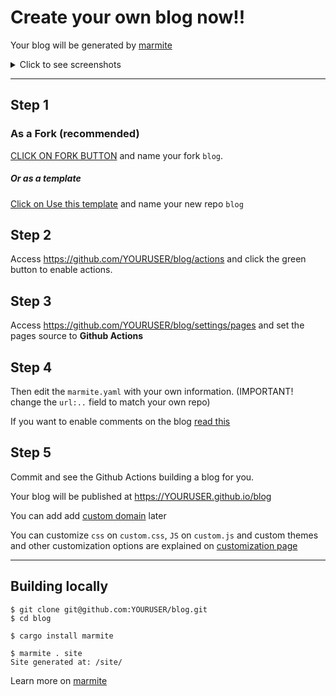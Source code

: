 # Create your own blog now!!

Your blog will be generated by [marmite](https://rochacbruno.github.io/marmite/)

<details>

<summary> Click to see screenshots </summary>

**Light Mode**
![index-light](https://github.com/user-attachments/assets/ebb177a3-5c28-437f-88d2-2400474dd84c)
![post-light](https://github.com/user-attachments/assets/c4ea0485-efee-438a-82d1-1c8d9b31a3e8)

**Dark Mode**
![index-dark](https://github.com/user-attachments/assets/c72a9216-e553-4d91-b48e-7b1e913b264f)
![post-dark](https://github.com/user-attachments/assets/61e6aad9-d84d-4e12-9737-ece02ffd39d2)

</details>

---

## Step 1

### As a Fork (recommended)

[CLICK ON FORK BUTTON](https://github.com/rochacbruno/blog/fork) and name your fork `blog`.

##### Or as a template

[Click on Use this template](https://github.com/new?template_name=blog&template_owner=rochacbruno&name=blog&description=Blog%20generated%20with%20Marmite) and name your new repo `blog`

## Step 2

Access https://github.com/YOURUSER/blog/actions and click the green button to enable actions.

## Step 3

Access https://github.com/YOURUSER/blog/settings/pages and set the
pages source to **Github Actions**

## Step 4

Then edit the `marmite.yaml` with your own information. (IMPORTANT! change the `url:..` field to match your own repo)

If you want to enable comments on the blog [read this](https://rochacbruno.github.io/marmite/enabling-comments.html)

## Step 5

Commit and see the Github Actions building a blog for you.

Your blog will be published at https://YOURUSER.github.io/blog

You can add add [custom domain](https://docs.github.com/en/pages/configuring-a-custom-domain-for-your-github-pages-site/managing-a-custom-domain-for-your-github-pages-site) later

You can customize `css` on `custom.css`, `JS` on `custom.js` and custom themes and other customization options are explained on [customization page](https://rochacbruno.github.io/marmite/tag/customization.html)

---


## Building locally

```console
$ git clone git@github.com:YOURUSER/blog.git
$ cd blog
```

```console
$ cargo install marmite
```

```console
$ marmite . site
Site generated at: /site/
```

Learn more on [marmite](https://rochacbruno.github.io/marmite/)

